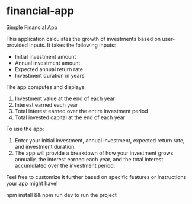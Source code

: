# financial-app
Simple Financial App

This application calculates the growth of investments based on user-provided inputs. It takes the following inputs:

- Initial investment amount
- Annual investment amount
- Expected annual return rate
- Investment duration in years

The app computes and displays:

1. Investment value at the end of each year
2. Interest earned each year
3. Total interest earned over the entire investment period
4. Total invested capital at the end of each year

To use the app:

1. Enter your initial investment, annual investment, expected return rate, and investment duration.
2. The app will provide a breakdown of how your investment grows annually, the interest earned each year, and the total interest accumulated over the investment period.


Feel free to customize it further based on specific features or instructions your app might have!

npm install && npm run dev to run the project
